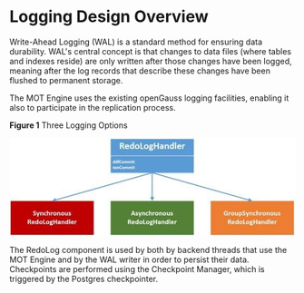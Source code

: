 # Logging Design Overview<a name="EN-US_TOPIC_0276133416"></a>

Write-Ahead Logging \(WAL\) is a standard method for ensuring data durability. WAL's central concept is that changes to data files \(where tables and indexes reside\) are only written after those changes have been logged, meaning after the log records that describe these changes have been flushed to permanent storage.

The MOT Engine uses the existing openGauss logging facilities, enabling it also to participate in the replication process. 

**Figure  1**  Three Logging Options



![](figures/figure1.jpg)

The RedoLog component is used by both by backend threads that use the MOT Engine and by the WAL writer in order to persist their data. Checkpoints are performed using the Checkpoint Manager, which is triggered by the Postgres checkpointer.


